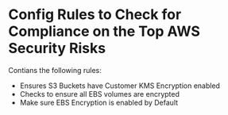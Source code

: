 # Config Rules to Check for Compliance on the Top AWS Security Risks

Contians the following rules:
- Ensures S3 Buckets have Customer KMS Encryption enabled
- Checks to ensure all EBS volumes are encrypted
- Make sure EBS Encryption is enabled by Default
